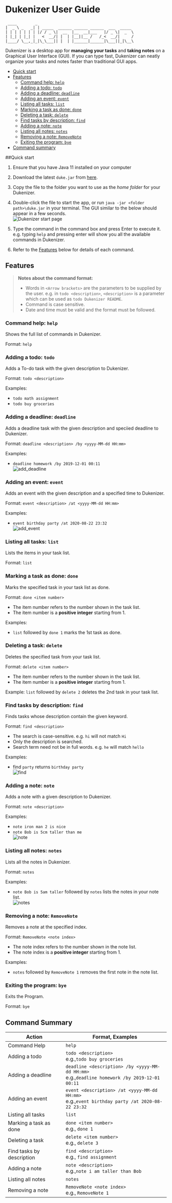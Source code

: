 # Dukenizer User Guide
   ```
    ____        _                    
   |  _ \ _   _| | _____  ______ ______ ______  ___  _____
   | | | | | | | |/ / _ \|  __  |__  __|___   |/ _ \|  _  \
   | |_| | |_| |   <  __/| |  | |__||__ /   /_<  __/|     /
   |____/ \__,_|_|\_\___|| |  | |______|______|\___||_|\__\ 
   ```
Dukenizer is a desktop app for __managing your tasks__ and **taking notes** on a Graphical User Interface (GUI). If you 
can type fast, Dukenizer can neatly organize your tasks and notes faster than traditional GUI apps.

* [Quick start](#quick-start)
* [Features](#features)
    * [Command help: `help`](#command-help-help)
    * [Adding a todo: `todo`](#adding-a-todo-todo)
    * [Adding a deadline: `deadline`](#adding-a-deadline-deadline)
    * [Adding an event: `event`](#adding-an-event-event)
    * [Listing all tasks: `list`](#listing-all-tasks-list)
    * [Marking a task as done: `done`](#marking-a-task-as-done-done)
    * [Deleting a task: `delete`](#deleting-a-task-delete)
    * [Find tasks by description: `find`](#find-tasks-by-description-find)
    * [Adding a note: `note`](#adding-a-note-note)
    * [Listing all notes: `notes`](#listing-all-notes-notes)
    * [Removing a note: `RemoveNote`](#removing-a-note-removenote)
    * [Exiting the program: `bye`](#exiting-the-program-bye)
* [Command summary](#command-summary)

##Quick start 
1. Ensure that you have Java 11 installed on your computer

2. Download the latest `duke.jar` from [here]().

3. Copy the file to the folder you want to use as the _home folder_ for your Dukenizer.

4. Double-click the file to start the app, or run `java -jar <folder path>\duke.jar` in your terminal.
The GUI similar to the below should appear in a few seconds.
<br>![Dukenizer start page](start_page.PNG)

5. Type the command in the command box and press Enter to execute it. 
e.g. typing `help` and pressing enter will show you all the available commands
in Dukenizer.

6. Refer to the [Features](#features) below for details of each command.

## Features 
> **Notes about the command format:**
> - Words in `<Arrow brackets>` are the parameters to be supplied by the user.
> e.g. in `todo <description>`, `<description>` is a parameter which can be used as `todo Dukenizer README`.
> - Command is case sensitive.
> - Date and time must be valid and the format must be followed.

### Command help: `help` 

Shows the full list of commands in Dukenizer.

Format: `help`


### Adding a todo: `todo`

Adds a To-do task with the given description to Dukenizer.

Format: `todo <description>`

Examples:
- `todo math assignment`
- `todo buy groceries`

### Adding a deadline: `deadline`

Adds a deadline task with the given description and speciied deadline to Dukenizer.

Format: `deadline <description> /by <yyyy-MM-dd HH:mm>`

Examples:
- `deadline homework /by 2019-12-01 00:11`
<br>![add_deadline](add_deadline.PNG)

### Adding an event: `event`

Adds an event with the given description and a specified time to Dukenizer.

Format: `event <description> /at <yyyy-MM-dd HH:mm>`

Examples:
- `event birthday party /at 2020-08-22 23:32`
<br>![add_event](add_event.PNG)

### Listing all tasks: `list`

Lists the items in your task list.

Format: `list`

### Marking a task as done: `done`

Marks the specified task in your task list as done.

Format: `done <item number>`
- The item number refers to the number shown in the task list.
- The item number is a __positive integer__ starting from 1.

Examples: 
- `list` followed by `done 1` marks the 1st task as done.
 

### Deleting a task: `delete`

Deletes the specified task from your task list.

Format: `delete <item number>`
- The item number refers to the number shown in the task list.
- The item number is a __positive integer__ starting from 1.

Example: `list` followed by `delete 2` deletes the 2nd task 
in your task list.

### Find tasks by description: `find`

Finds tasks whose description contain the given keyword.

Format: `find <description>`
- The search is case-sensitive. e.g. `hi` will not match `Hi`
- Only the description is searched.
- Search term need not be in full words. e.g. `he` will match `hello`

Examples:
- find `party` returns `birthday party`
<br>![find](find.PNG)

### Adding a note: `note`

Adds a note with a given description to Dukenizer.

Format: `note <description>`

Examples:
- `note iron man 2 is nice`
- `note Bob is 5cm taller than me`
<br>![note](note.PNG)

### Listing all notes: `notes`
Lists all the notes in Dukenizer.

Format: `notes`

Examples:
- `note Bob is 5am taller` followed by `notes` lists the
notes in your note list.
<br>![notes](notes.PNG)

### Removing a note: `RemoveNote`

Removes a note at the specified index.

Format: `RemoveNote <note index>`
- The note index refers to the number shown in the note list.
- The note index is a __positive integer__ starting from 1.

Examples:
- `notes` followed by `RemoveNote 1` removes the first note in the
note list.

### Exiting the program: `bye`

Exits the Program.

Format: `bye`

## Command Summary

Action|Format, Examples
---------------------|----------------------------
Command Help|`help`
Adding a todo| `todo <description>` <br> e.g.,`todo buy groceries`
Adding a deadline|`deadline <description> /by <yyyy-MM-dd HH:mm>` <br> e.g.,`deadline homework /by 2019-12-01 00:11`
Adding an event| `event <description> /at <yyyy-MM-dd HH:mm>` <br> e.g.,`event birthday party /at 2020-08-22 23:32`
Listing all tasks|`list`
Marking a task as done|`done <item number>`<br> e.g., `done 1`
Deleting a task|`delete <item number>`<br> e.g., `delete 3`
Find tasks by description|`find <description>`<br> e.g., `find assignment`
Adding a note|`note <description>` <br> e.g.,`note i am taller than Bob`
Listing all notes|`notes`
Removing a note|`RemoveNote <note index>`<br> e.g., `RemoveNote 1`



